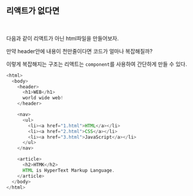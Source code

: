 ## 리액트가 없다면

<br>

다음과 같이 리액트가 아닌 html파일을 만들어보자.

만약 header안에 내용이 천만줄이다면 코드가 얼마나 복잡해질까?

이렇게 복잡해지는 구조는 리액트는 `component`를 사용하여 간단하게 만들 수 있다.

```java
<html>
  <body>
    <header>
      <h1>WEB</h1>
      world wide web!
    </header>

    <nav>
      <ul>
        <li><a href="1.html">HTML</a></li>
        <li><a href="2.html">CSS</a></li>
        <li><a href="3.html">JavaScript</a></li>
      </ul>
    </nav>

    <article>
      <h2>HTMK</h2>
      HTML is HyperText Markup Language.
    </article>
  </body>
</html>
```
